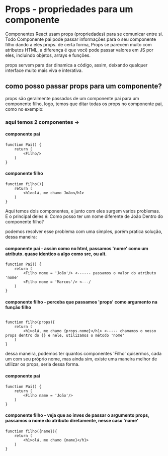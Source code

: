 # Props - propriedades para um componente 

Componentes React usam props (propriedades) para se comunicar entre si. Todo Componente pai pode passar informações para o seu componente filho dando a eles props. de certa forma, Props se parecem muito com atributos HTML, a diferença é que você pode passar valores em JS por eles, incluindo objetos, arrays e funções.

props servem para dar dinamica a código, assim, deixando qualquer interface muito mais viva e interativa.

## como posso passar props para um componente?

props são geralmente passados de um componente pai para um componente filho, logo, temos que ditar todas os props no componente pai, como no exemplo:


### aqui temos 2 componentes ->

#### componente pai

```
function Pai() {
    return (
        <Filho/>
    )
}
```

#### componente filho

```
function filho(){
    return (
        <h1>olá, me chamo João</h1>
    )
}
```
Aqui temos dois componentes, e junto com eles surgem varios problemas. E o principal deles é: Como posso ter um nome diferente de João Dentro do componente filho?

podemos resolver esse problema com uma simples, porém pratica solução, dessa maneira: 

#### componente pai - assim como no html, passamos 'nome' como um atributo. quase identico a algo como src, ou alt.

```
function Pai() {
    return (
        <Filho nome = 'João'/> <------ passamos o valor do atributo 'nome'
        <Filho nome = 'Marcos'/> <---/
    )
}
```

#### componente filho - perceba que passamos 'props' como argumento na função filho

```
 
function filho(props){
    return (
        <h1>olá, me chamo {props.nome}</h1> <----- chamamos o nosso props dentro do {} e nele, utilizamos o método 'nome'
    )
}
```

dessa maneira, podemos ter quantos componentes 'Filho' quisermos, cada um com seu próprio nome, mas ainda sim, existe uma maneira melhor de utilizar os props, seria dessa forma.

#### componente pai

```
function Pai() {
    return (
        <Filho name = 'João'/>
    )
}
```

#### componente filho - veja que ao inves de passar o argumento props, passamos o nome do atributo diretamente, nesse caso 'name'

```
function filho({name}){ 
    return (
        <h1>olá, me chamo {name}</h1>
    )
}
```